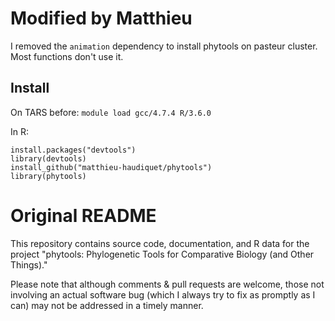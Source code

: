 # Modified by Matthieu
I removed the `animation` dependency to install phytools on pasteur cluster. Most functions don't use it.

## Install

On TARS before:
`module load gcc/4.7.4 R/3.6.0`

In R:
```
install.packages("devtools")
library(devtools)
install_github("matthieu-haudiquet/phytools")
library(phytools)
```

# Original README

This repository contains source code, documentation, and R data for the project "phytools: Phylogenetic Tools for Comparative Biology (and Other Things)."

Please note that although comments & pull requests are welcome, those not involving an actual software bug (which I always try to fix as promptly as I can) may not be addressed in a timely manner.
